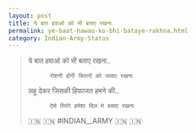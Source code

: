 ```yaml
---
layout: post
title: ये बात हवाओ को भी बताए रखना
permalink: ye-baat-hawao-ko-bhi-bataye-rakhna.html
category: Indian-Army-Status
---
```

> ये बात हवाओ को भी बताए रखना..
>
>           रोशनी होगी चिरागों को जलाए रखना
>
> लहू देकर जिसकी हिफाजत हमने की..
>
>           ऐसे तिरंगे हमेशा दिल मे बसाए रखना
>
>  🇮🇳 🇮🇳 #INDIAN__ARMY 🇮🇳 🇮🇳 
